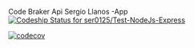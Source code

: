 Code Braker Api  Sergio Llanos -App
[ ![Codeship Status for ser0125/Test-NodeJs-Express](https://app.codeship.com/projects/eb12d500-932c-0135-81f5-3220170430f2/status?branch=master)](https://app.codeship.com/projects/250788)

[![codecov](https://codecov.io/gh/ser0125/Test-NodeJs-Express/branch/master/graph/badge.svg)](https://codecov.io/gh/ser0125/Test-NodeJs-Express)
